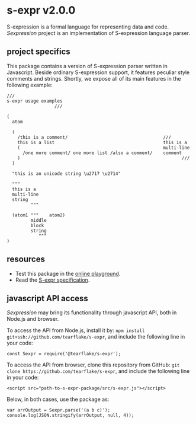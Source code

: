 # s-expr v2.0.0

S-expression is a formal language for representing data and code. *Sexpression* project is an implementation of S-expression language parser.

## project specifics

This package contains a version of S-expression parser written in Javascript. Beside ordinary S-expression support, it features peculiar style comments and strings. Shortly, we expose all of its main features in the following example:

```
///
s-expr usage examples
                  ///

(
  atom

  (
    /this is a comment/                                    ///
    this is a list                                         this is a   
    (                                                      multi-line
      /one more comment/ one more list /also a comment/    comment
    )                                                             ///   
  )
  
  "this is an unicode string \u2717 \u2714"
  
  """      
  this is a
  multi-line
  string
         """
  
  (atom1 """    atom2)
         middle
         block
         string
            """
)
```

## resources

- Test this package in the [online playground](https://tearflake.github.io/s-expr/playground/).
- Read the [S-expr specification](https://tearflake.github.io/s-expr/docs/s-expr).

## javascript API access

*Sexpression* may bring its functionality through javascript API, both in Node.js and browser.

To access the API from Node.js, install it by: `npm install git+ssh://github.com/tearflake/s-expr`, and include the following line in your code:

```
const Sexpr = require('@tearflake/s-expr');
```

To access the API from browser, clone this repository from GitHub: `git clone https://github.com/tearflake/s-expr`, and include the following line in your code:

```
<script src="path-to-s-expr-package/src/s-expr.js"></script>
```

Below, in both cases, use the package as:

```
var arrOutput = Sexpr.parse('(a b c)');
console.log(JSON.stringify(arrOutput, null, 4));
```
